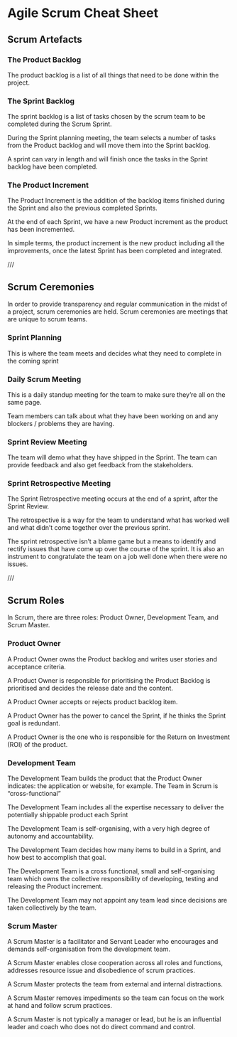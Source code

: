 # Agile Scrum Cheat Sheet

## Scrum Artefacts

### The Product Backlog

The product backlog is a list of all things that need to be done within the project.

### The Sprint Backlog

The sprint backlog is a list of tasks chosen by the scrum team to be completed during the Scrum Sprint.

During the Sprint planning meeting, the team selects a number of tasks from the Product backlog and will move them into the Sprint backlog.

A sprint can vary in length and will finish once the tasks in the Sprint backlog have been completed.

### The Product Increment

The Product Increment is the addition of the backlog items finished during the Sprint and also the previous completed Sprints.

At the end of each Sprint, we have a new Product increment as the product has been incremented.

In simple terms, the product increment is the new product including all the improvements, once the latest Sprint has been completed and integrated.

///

## Scrum Ceremonies

In order to provide transparency and regular communication in the midst of a project, scrum ceremonies are held. Scrum ceremonies are meetings that are unique to scrum teams.

### Sprint Planning

This is where the team meets and decides what they need to complete in the coming sprint

### Daily Scrum Meeting

This is a daily standup meeting for the team to make sure they’re all on the same page.

Team members can talk about what they have been working on and any blockers / problems they are having.

### Sprint Review Meeting

The team will demo what they have shipped in the Sprint. The team can provide feedback and also get feedback from the stakeholders.

### Sprint Retrospective Meeting

The Sprint Retrospective meeting occurs at the end of a sprint, after the Sprint Review.

The retrospective is a way for the team to understand what has worked well and what didn’t come together over the previous sprint.

The sprint retrospective isn’t a blame game but a means to identify and rectify issues that have come up over the course of the sprint. It is also an instrument to congratulate the team on a job well done when there were no issues.

///

## Scrum Roles

In Scrum, there are three roles: Product Owner, Development Team, and Scrum Master.

### Product Owner

A Product Owner owns the Product backlog and writes user stories and acceptance criteria.

A Product Owner is responsible for prioritising the Product Backlog is prioritised and decides the release date and the content.

A Product Owner accepts or rejects product backlog item.

A Product Owner has the power to cancel the Sprint, if he thinks the Sprint goal is redundant.

A Product Owner is the one who is responsible for the Return on Investment (ROI) of the product.

### Development Team

The Development Team builds the product that the Product Owner indicates: the application or website, for example. The Team in Scrum is “cross-functional”

The Development Team includes all the expertise necessary to deliver the potentially shippable product each Sprint

The Development Team is self-organising, with a very high degree of autonomy and accountability.

The Development Team decides how many items to build in a Sprint, and how best to accomplish that goal.

The Development Team is a cross functional, small and self-organising team which owns the collective responsibility of developing, testing and releasing the Product increment.

The Development Team may not appoint any team lead since decisions are taken collectively by the team.

### Scrum Master

A Scrum Master is a facilitator and Servant Leader who encourages and demands self-organisation from the development team.

A Scrum Master enables close cooperation across all roles and functions, addresses resource issue and disobedience of scrum practices.

A Scrum Master protects the team from external and internal distractions.

A Scrum Master removes impediments so the team can focus on the work at hand and follow scrum practices.

A Scrum Master is not typically a manager or lead, but he is an influential leader and coach who does not do direct command and control.
